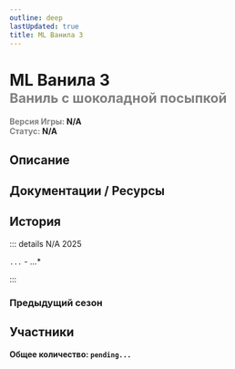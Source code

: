 ```yaml
---
outline: deep
lastUpdated: true
title: ML Ванила 3
---
```

<!-- <iconify-icon icon="solar:archive-bold-duotone" style="margin-bottom:-0.3rem;margin-right:0.10rem;margin:center;color: #868dcc" ></iconify-icon>  -->

# ML Ванила 3 <br/> <span style="color: gray;"><sup> Ваниль с шоколадной посыпкой </sup></span>

**<span style="color: gray;">Версия Игры:</span> N/A**<br/>
**<span style="color: gray;">Статус:</span> N/A**
<!-- <br/><span style="color: gray;"><sub>00.00.2025 - 00.00.202</sub></span><br/> -->

## Описание
## Документации / Ресурсы

<Links :items="[
    { 
        name: '', 
        link: 'ml-vanila-3/', 
        icon: '', 
        color: '#868dcc' 
    },
    ]"
/>

## История

::: details N/A 2025

`...` - ...*

:::

### Предыдущий сезон

<Links :items="[
    { name: 'ML Vanila 2', icon: 'fas fa-archive', link: 'ml-vanila-2', icon: 'solar:archive-bold-duotone', color: '#868dcc'}
]"/>


## Участники
**Общее количество: `pending...`**

<!-- - **<span style="color: orange;">SawaDawa177_</span>** <img src="https://api.mineatar.io/face/0c81442c240b4087851ff50f3d8fd589?scale=3" style="display: inline; margin: 0 2px; vertical-align: middle;" />
- **<span style="color: orange;">GreatShow6102</span>** <img src="https://api.mineatar.io/face/ceb1b631-d2ff-4166-8458-e4c8498e1248?scale=3" style="display: inline; margin: 0 2px; vertical-align: middle;" />
- Nub4ik1  <img src="https://api.mineatar.io/face/d2b496f0-c2b0-4849-8dee-a6bda731a7eb?scale=3" style="display: inline; margin: 0 2px; vertical-align: middle;" /> -->